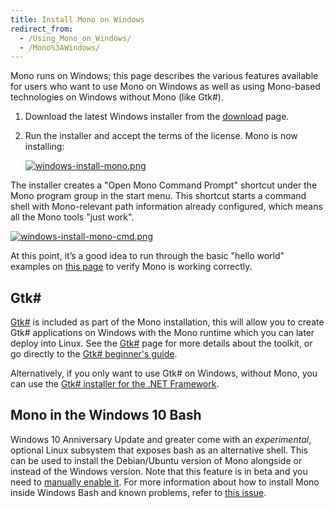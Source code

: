 ```yaml
---
title: Install Mono on Windows
redirect_from:
  - /Using_Mono_on_Windows/
  - /Mono%3AWindows/
---
```


Mono runs on Windows; this page describes the various features available for users who want to use Mono on Windows as well as using Mono-based technologies on Windows without Mono (like Gtk#).

1.  Download the latest Windows installer from the [download](/download/stable/) page.
2.  Run the installer and accept the terms of the license. Mono is now installing:

    [![windows-install-mono.png](/images/windows-install-mono.png)](/images/windows-install-mono.png)

The installer creates a "Open Mono Command Prompt" shortcut under the Mono program group in the start menu.
This shortcut starts a command shell with Mono-relevant path information already configured, which means all the Mono tools "just work".

[![windows-install-mono-cmd.png](/images/windows-install-mono-cmd.png)](/images/windows-install-mono-cmd.png)

At this point, it’s a good idea to run through the basic "hello world" examples on [this page](/docs/getting-started/mono-basics/) to verify Mono is working correctly.

Gtk#
-----

[Gtk#](/docs/gui/gtksharp/) is included as part of the Mono installation, this will allow you to create Gtk# applications on Windows with the Mono runtime which you can later deploy into Linux. See the [Gtk#](/docs/gui/gtksharp/) page for more details about the toolkit, or go directly to the [Gtk# beginner's guide](/docs/gui/gtksharp/beginners-guide/).

Alternatively, if you only want to use Gtk# on Windows, without Mono, you can use the [Gtk# installer for the .NET Framework](/docs/gui/gtksharp/installer-for-net-framework/).

Mono in the Windows 10 Bash
---------------------------

Windows 10 Anniversary Update and greater come with an *experimental*, optional Linux subsystem that exposes bash as an alternative shell. This can be used to install the Debian/Ubuntu version of Mono alongside or instead of the Windows version. Note that this feature is in beta and you need to [manually enable it](https://www.howtogeek.com/249966/how-to-install-and-use-the-linux-bash-shell-on-windows-10/). For more information about how to install Mono inside Windows Bash and known problems, refer to [this issue](https://github.com/mono/website/issues/199).
